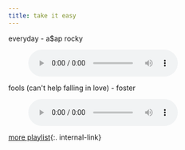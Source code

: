 ```yaml
---
title: take it easy
---
```


everyday - a$ap rocky  
<figure>
    <audio
        controls
        src="/songs/Everyday.mp3">
            Your browser does not support the
            <code>audio</code> element.
    </audio>
</figure>

fools (can't help falling in love) - foster
<figure>
    <audio
        controls
        src="/songs/Fools.mp3">
            Your browser does not support the
            <code>audio</code> element.
    </audio>
</figure>

[more playlist](/playlists){:. internal-link}  



